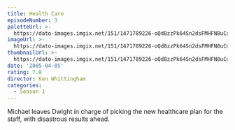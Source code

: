 ```yaml
---
title: Health Care
episodeNumber: 3
paletteUrl: >-
  https://dato-images.imgix.net/151/1471789226-oQd8zzPk64Sn2dsFMHFN8uCdRfc.jpg?auto=enhance&ch=DPR%2CWidth&palette=json
imageUrl: >-
  https://dato-images.imgix.net/151/1471789226-oQd8zzPk64Sn2dsFMHFN8uCdRfc.jpg?auto=compress%2Cformat&ch=DPR%2CWidth&w=500
thumbnailUrl: >-
  https://dato-images.imgix.net/151/1471789226-oQd8zzPk64Sn2dsFMHFN8uCdRfc.jpg?auto=enhance&ch=DPR%2CWidth&fit=crop&fm=jpg&h=280&w=500
date: '2005-04-05'
rating: 7.8
director: Ken Whittingham
categories:
  - Season 1
---
```


Michael leaves Dwight in charge of picking the new healthcare plan for the staff, with disastrous results ahead.